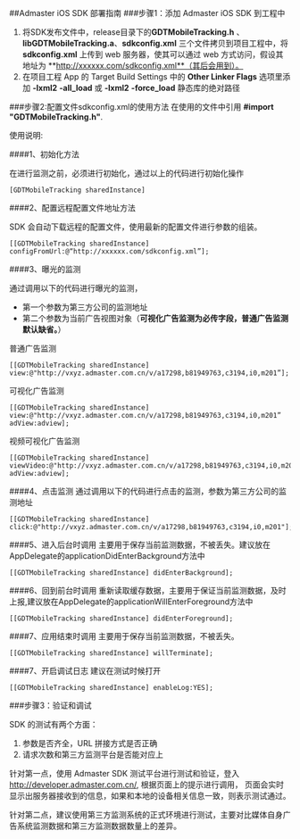 ##Admaster iOS SDK 部署指南
###步骤1：添加 Admaster iOS SDK 到工程中

1. 将SDK发布文件中，release目录下的**GDTMobileTracking.h** 、**libGDTMobileTracking.a**、**sdkconfig.xml** 三个文件拷贝到项目工程中，将 **sdkconfig.xml** 上传到 web 服务器，使其可以通过 web 方式访问，假设其地址为 **http://xxxxxx.com/sdkconfig.xml**（其后会用到）。
2. 在项目工程 App 的 Target Build Settings 中的 **Other Linker Flags** 选项里添加 **-lxml2** **-all_load** 或 **-lxml2** **-force_load** 静态库的绝对路径

###步骤2:配置文件sdkconfig.xml的使用方法
在使用的文件中引用 **#import "GDTMobileTracking.h"**.

使用说明:

####1、初始化方法

在进行监测之前，必须进行初始化，通过以上的代码进行初始化操作

```
[GDTMobileTracking sharedInstance]

```

####2、配置远程配置文件地址方法

SDK 会自动下载远程的配置文件，使用最新的配置文件进行参数的组装。

```
[[GDTMobileTracking sharedInstance] configFromUrl:@“http://xxxxxx.com/sdkconfig.xml”];
```

####3、曝光的监测

通过调用以下的代码进行曝光的监测，

 * 第一个参数为第三方公司的监测地址
 * 第二个参数为当前广告视图对象（**可视化广告监测为必传字段，普通广告监测默认缺省。**）

普通广告监测

```
[[GDTMobileTracking sharedInstance] view:@"http://vxyz.admaster.com.cn/v/a17298,b81949763,c3194,i0,m201”];

```
可视化广告监测

```
[[GDTMobileTracking sharedInstance] view:@"http://vxyz.admaster.com.cn/v/a17298,b81949763,c3194,i0,m201” adView:adview];

```

视频可视化广告监测

```
[[GDTMobileTracking sharedInstance] viewVideo:@"http://vxyz.admaster.com.cn/v/a17298,b81949763,c3194,i0,m201” adView:adview];

```

####4、点击监测
通过调用以下的代码进行点击的监测，参数为第三方公司的监测地址

```
[[GDTMobileTracking sharedInstance] click:@"http://vxyz.admaster.com.cn/v/a17298,b81949763,c3194,i0,m201"];
```

####5、进入后台时调用
主要用于保存当前监测数据，不被丢失。建议放在AppDelegate的applicationDidEnterBackground方法中

```
[[GDTMobileTracking sharedInstance] didEnterBackground];
```


####6、回到前台时调用
重新读取缓存数据，主要用于保证当前监测数据，及时上报,建议放在AppDelegate的applicationWillEnterForeground方法中

```
[[GDTMobileTracking sharedInstance] didEnterForeground];
```


####7、应用结束时调用
主要用于保存当前监测数据，不被丢失。

```
[[GDTMobileTracking sharedInstance] willTerminate];
```

####7、开启调试日志
建议在测试时候打开

```
[[GDTMobileTracking sharedInstance] enableLog:YES];
```

###步骤3：验证和调试

SDK 的测试有两个方面：

1. 参数是否齐全，URL 拼接方式是否正确
2. 请求次数和第三方监测平台是否能对应上

针对第一点，使用 Admaster SDK 测试平台进行测试和验证，登入 http://developer.admaster.com.cn/, 根据页面上的提示进行调用， 页面会实时显示出服务器接收到的信息，如果和本地的设备相关信息一致，则表示测试通过。

针对第二点，建议使用第三方监测系统的正式环境进行测试，主要对比媒体自身广告系统监测数据和第三方监测数据数量上的差异。

